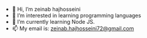 - 👋 Hi, I’m zeinab hajhosseini
- 👀 I’m interested in learning programming languages
- 🌱 I’m currently learning Node JS.
- 📫 My email is: zeinab.hajhosseini72@gmail.com

<!---
zeinab-hajhosseini/zeinab-hajhosseini is a ✨ special ✨ repository because its `README.md` (this file) appears on your GitHub profile.
You can click the Preview link to take a look at your changes.
--->
